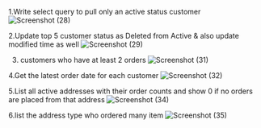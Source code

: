 1.Write select query to pull only an active status customer
![Screenshot (28)](https://github.com/user-attachments/assets/2096cec6-4907-4140-a502-8620fe85b1a2)

2.Update top 5 customer status as Deleted from Active & also update modified time as well 
![Screenshot (29)](https://github.com/user-attachments/assets/3b21e8da-d861-45c7-a452-c7450fb464f0)

3. customers who have at least 2 orders
![Screenshot (31)](https://github.com/user-attachments/assets/2ab28ce0-b0c0-40b6-9f1f-72c68ac8bcc2)

4.Get the latest order date for each customer
![Screenshot (32)](https://github.com/user-attachments/assets/1b41d9bb-2ab8-4156-9ea2-00b783d1f81f)

5.List all active addresses with their order counts and show 0 if no orders are placed from that address 
![Screenshot (34)](https://github.com/user-attachments/assets/ee8f01c8-1915-4592-9e12-e116b5925ed2)

6.list the address type who ordered many item 
![Screenshot (35)](https://github.com/user-attachments/assets/08df9543-7784-46d2-8f05-179321fe47f2)

